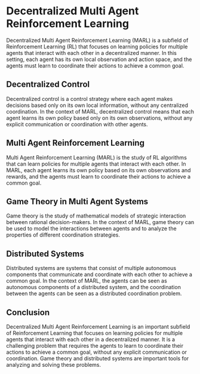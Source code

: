 # Decentralized Multi Agent Reinforcement Learning

Decentralized Multi Agent Reinforcement Learning (MARL) is a subfield of Reinforcement Learning (RL) that focuses on learning policies for multiple agents that interact with each other in a decentralized manner. In this setting, each agent has its own local observation and action space, and the agents must learn to coordinate their actions to achieve a common goal.

## Decentralized Control

Decentralized control is a control strategy where each agent makes decisions based only on its own local information, without any centralized coordination. In the context of MARL, decentralized control means that each agent learns its own policy based only on its own observations, without any explicit communication or coordination with other agents.

## Multi Agent Reinforcement Learning

Multi Agent Reinforcement Learning (MARL) is the study of RL algorithms that can learn policies for multiple agents that interact with each other. In MARL, each agent learns its own policy based on its own observations and rewards, and the agents must learn to coordinate their actions to achieve a common goal.

## Game Theory in Multi Agent Systems

Game theory is the study of mathematical models of strategic interaction between rational decision-makers. In the context of MARL, game theory can be used to model the interactions between agents and to analyze the properties of different coordination strategies.

## Distributed Systems

Distributed systems are systems that consist of multiple autonomous components that communicate and coordinate with each other to achieve a common goal. In the context of MARL, the agents can be seen as autonomous components of a distributed system, and the coordination between the agents can be seen as a distributed coordination problem.

## Conclusion

Decentralized Multi Agent Reinforcement Learning is an important subfield of Reinforcement Learning that focuses on learning policies for multiple agents that interact with each other in a decentralized manner. It is a challenging problem that requires the agents to learn to coordinate their actions to achieve a common goal, without any explicit communication or coordination. Game theory and distributed systems are important tools for analyzing and solving these problems.

